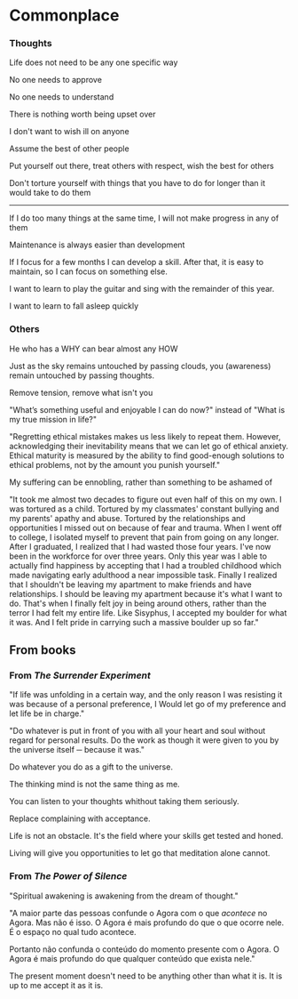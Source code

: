 # Commonplace

### Thoughts

Life does not need to be any one specific way

No one needs to approve

No one needs to understand

There is nothing worth being upset over

I don't want to wish ill on anyone




Assume the best of other people

Put yourself out there, treat others with respect, wish the best for others

Don't torture yourself with things that you have to do for longer than it would take to do them

---

If I do too many things at the same time, I will not make progress in any of them

Maintenance is always easier than development

If I focus for a few months I can develop a skill. After that, it is easy to maintain, so I can focus on something else.

I want to learn to play the guitar and sing with the remainder of this year.

I want to learn to fall asleep quickly



### Others

He who has a WHY can bear almost any HOW

Just as the sky remains untouched by passing clouds, you (awareness) remain untouched by passing thoughts.

Remove tension, remove what isn't you

"What’s something useful and enjoyable I can do now?" instead of "What is my true mission in life?"

"Regretting ethical mistakes makes us less likely to repeat them. However, acknowledging their inevitability means that we can let go of ethical anxiety. Ethical maturity is measured by the ability to find good-enough solutions to ethical problems, not by the amount you punish yourself."

My suffering can be ennobling, rather than something to be ashamed of

"It took me almost two decades to figure out even half of this on my own. I was tortured as a child. Tortured by my classmates' constant bullying and my parents' apathy and abuse. Tortured by the relationships and opportunities I missed out on because of fear and trauma. When I went off to college, I isolated myself to prevent that pain from going on any longer. After I graduated, I realized that I had wasted those four years. I've now been in the workforce for over three years. Only this year was I able to actually find happiness by accepting that I had a troubled childhood which made navigating early adulthood a near impossible task. Finally I realized that I shouldn't be leaving my apartment to make friends and have relationships. I should be leaving my apartment because it's what I want to do. That's when I finally felt joy in being around others, rather than the terror I had felt my entire life. Like Sisyphus, I accepted my boulder for what it was. And I felt pride in carrying such a massive boulder up so far."



## From books 

### From _The Surrender Experiment_

"If life was unfolding in a certain way, and the only reason I was resisting it was because of a personal preference, I Would let go of my preference and let life be in charge."

"Do whatever is put in front of you with all your heart and soul without regard for personal results. Do the work as though it were given to you by the universe itself ─ because it was."

Do whatever you do as a gift to the universe.

The thinking mind is not the same thing as me.

You can listen to your thoughts whithout taking them seriously.

Replace complaining with acceptance.

Life is not an obstacle. It's the field where your skills get tested and honed.

Living will give you opportunities to let go that meditation alone cannot.

### From _The Power of Silence_

"Spiritual awakening is awakening from the dream of thought."

"A maior parte das pessoas confunde o Agora com o que _acontece_ no Agora. Mas não é isso. O Agora é mais profundo do que o que ocorre nele. É o espaço no qual tudo acontece.

Portanto não confunda o conteúdo do momento presente com o Agora. O Agora é mais profundo do que qualquer conteúdo que exista nele."

The present moment doesn't need to be anything other than what it is. It is up to me accept it as it is.